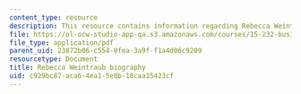 ```yaml
---
content_type: resource
description: This resource contains information regarding Rebecca Weintraub biography.
file: https://ol-ocw-studio-app-qa.s3.amazonaws.com/courses/15-232-business-model-innovation-global-health-in-frontier-markets-fall-2013/c929bc87aca64ea15e8b18caa15423cf_MIT_15_232F13_10_Rebe_Weint.pdf
file_type: application/pdf
parent_uid: 23872b06-c554-0fea-3a9f-f1a4d06c9209
resourcetype: Document
title: Rebecca Weintraub biography
uid: c929bc87-aca6-4ea1-5e8b-18caa15423cf
---
```

